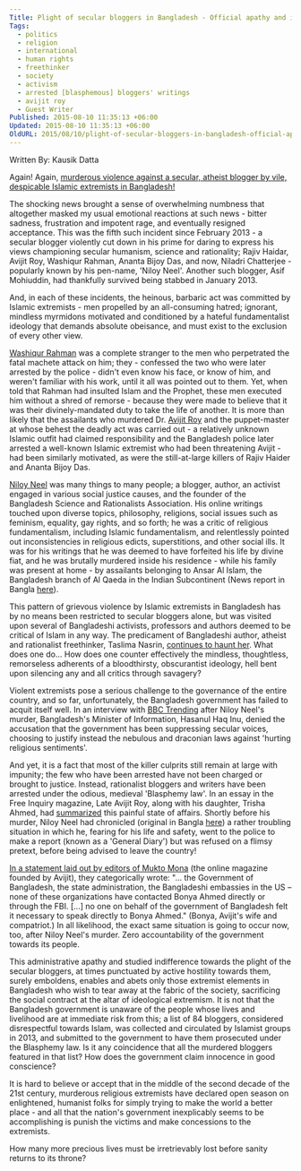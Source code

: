 ```yaml
---
Title: Plight of secular bloggers in Bangladesh - Official apathy and indifference emboldens murderous Islamic extremists
Tags:
  - politics
  - religion
  - international
  - human rights
  - freethinker
  - society
  - activism
  - arrested [blasphemous] bloggers' writings
  - avijit roy
  - Guest Writer
Published: 2015-08-10 11:35:13 +06:00
Updated: 2015-08-10 11:35:13 +06:00
OldURL: 2015/08/10/plight-of-secular-bloggers-in-bangladesh-official-apathy-and-indifference-emboldens-murderous-islamic-extremists/
---
```


Written By: Kausik Datta

Again! Again, <a href="https://www.bbc.com/news/world-asia-33819032">murderous violence against a secular, atheist blogger by vile, despicable Islamic extremists in Bangladesh!</a>

The shocking news brought a sense of overwhelming numbness that altogether masked my usual emotional reactions at such news - bitter sadness, frustration and impotent rage, and eventually resigned acceptance. This was the fifth such incident since February 2013 - a secular blogger violently cut down in his prime for daring to express his views championing secular humanism, science and rationality; Rajiv Haidar, Avijit Roy, Washiqur Rahman, Ananta Bijoy Das, and now, Niladri Chatterjee - popularly known by his pen-name, 'Niloy Neel'. Another such blogger, Asif Mohiuddin, had thankfully survived being stabbed in January 2013.

And, in each of these incidents, the heinous, barbaric act was committed by Islamic extremists - men propelled by an all-consuming hatred; ignorant, mindless myrmidons motivated and conditioned by a hateful fundamentalist ideology that demands absolute obeisance, and must exist to the exclusion of every other view.

<a href="https://ohthehumanityofitall.blogspot.com/2015/03/nope-not-going-to-write-again.html">Washiqur Rahman</a> was a complete stranger to the men who perpetrated the fatal machete attack on him; they - confessed the two who were later arrested by the police - didn't even know his face, or know of him, and weren't familiar with his work, until it all was pointed out to them. Yet, when told that Rahman had insulted Islam and the Prophet, these men executed him without a shred of remorse - because they were made to believe that it was their divinely-mandated duty to take the life of another. It is more than likely that the assailants who murdered Dr. <a href="https://ohthehumanityofitall.blogspot.com/2015/03/never-reason-to-stop-fighting-to-make.html">Avijit Roy</a> and the puppet-master at whose behest the deadly act was carried out - a relatively unknown Islamic outfit had claimed responsibility and the Bangladesh police later arrested a well-known Islamic extremist who had been threatening Avijit - had been similarly motivated, as were the still-at-large killers of Rajiv Haider and Ananta Bijoy Das.

<a href="https://enblog.muktomona.com/2015/08/07/statement-on-the-murder-of-niloy-neel/">Niloy Neel</a> was many things to many people; a blogger, author, an activist engaged in various social justice causes, and the founder of the Bangladesh Science and Rationalists Association. His online writings touched upon diverse topics, philosophy, religions, social issues such as feminism, equality, gay rights, and so forth; he was a critic of religious fundamentalism, including Islamic fundamentalism, and relentlessly pointed out inconsistencies in religious edicts, superstitions, and other social ills. It was for his writings that he was deemed to have forfeited his life by divine fiat, and he was brutally murdered inside his residence - while his family was present at home - by assailants belonging to Ansar Al Islam, the Bangladesh branch of Al Qaeda in the Indian Subcontinent (News report in Bangla <a href="https://www.banglatribune.com/news/show/106790">here</a>).

This pattern of grievous violence by Islamic extremists in Bangladesh has by no means been restricted to secular bloggers alone, but was visited upon several of Bangladeshi activists, professors and authors deemed to be critical of Islam in any way. The predicament of Bangladeshi author, atheist and rationalist freethinker, Taslima Nasrin, <a href="https://www.dw.com/en/bangladeshi-author-taslima-nasreen-leaves-india-after-islamists-threats/a-18496532">continues to haunt her</a>. What does one do... How does one counter effectively the mindless, thoughtless, remorseless adherents of a bloodthirsty, obscurantist ideology, hell bent upon silencing any and all critics through savagery?

Violent extremists pose a serious challenge to the governance of the entire country, and so far, unfortunately, the Bangladesh government has failed to acquit itself well. In an interview with <a href="https://www.bbc.com/news/blogs-trending-33822674">BBC Trending</a> after Niloy Neel's murder, Bangladesh's Minister of Information, Hasanul Haq Inu, denied the accusation that the government has been suppressing secular voices, choosing to justify instead the nebulous and draconian laws against 'hurting religious sentiments'.

And yet, it is a fact that most of the killer culprits still remain at large with impunity; the few who have been arrested have not been charged or brought to justice. Instead, rationalist bloggers and writers have been arrested under the odious, medieval 'Blasphemy law'. In an essay in the Free Inquiry magazine, Late Avijit Roy, along with his daughter, Trisha Ahmed, had <a href="https://www.secularhumanism.org/index.php/articles/3551">summarized</a> this painful state of affairs. Shortly before his murder, Niloy Neel had chronicled (original in Bangla <a href="https://blog.muktomona.com/2015/08/07/47171/">here</a>) a rather troubling situation in which he, fearing for his life and safety, went to the police to make a report (known as a 'General Diary') but was refused on a flimsy pretext, before being advised to leave the country!

<a href="https://enblog.muktomona.com/2015/07/10/statement-from-mukto-mona-on-recent-false-media-claims-about-avijit-roys-killers/">In a statement laid out by editors of Mukto Mona</a> (the online magazine founded by Avijit), they categorically wrote: "... the Government of Bangladesh, the state administration, the Bangladeshi embassies in the US – none of these organizations have contacted Bonya Ahmed directly or through the FBI. [...] no one on behalf of the government of Bangladesh felt it necessary to speak directly to Bonya Ahmed." (Bonya, Avijit's wife and compatriot.) In all likelihood, the exact same situation is going to occur now, too, after Niloy Neel's murder. Zero accountability of the government towards its people.

This administrative apathy and studied indifference towards the plight of the secular bloggers, at times punctuated by active hostility towards them, surely emboldens, enables and abets only those extremist elements in Bangladesh who wish to tear away at the fabric of the society, sacrificing the social contract at the altar of ideological extremism. It is not that the Bangladesh government is unaware of the people whose lives and livelihood are at immediate risk from this; a list of 84 bloggers, considered disrespectful towards Islam, was collected and circulated by Islamist groups in 2013, and submitted to the government to have them prosecuted under the Blasphemy law. Is it any coincidence that all the murdered bloggers featured in that list? How does the government claim innocence in good conscience?

It is hard to believe or accept that in the middle of the second decade of the 21st century, murderous religious extremists have declared open season on enlightened, humanist folks for simply trying to make the world a better place - and all that the nation's government inexplicably seems to be accomplishing is punish the victims and make concessions to the extremists.

How many more precious lives must be irretrievably lost before sanity returns to its throne?
